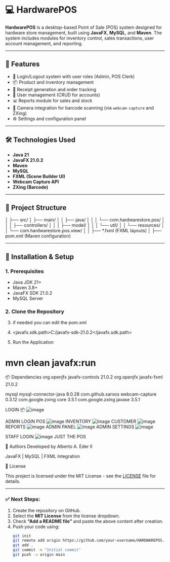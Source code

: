 # 💻 HardwarePOS

**HardwarePOS** is a desktop-based Point of Sale (POS) system designed for hardware store management, built using **JavaFX**, **MySQL**, and **Maven**. The system includes modules for inventory control, sales transactions, user account management, and reporting.

---

## 🚀 Features

- 🔐 Login/Logout system with user roles (Admin, POS Clerk)
- 📦 Product and inventory management
- 🧾 Receipt generation and order tracking
- 👥 User management (CRUD for accounts)
- 📊 Reports module for sales and stock
- 🎥 Camera integration for barcode scanning (via `webcam-capture` and ZXing)
- ⚙️ Settings and configuration panel

---

## 🛠️ Technologies Used

- **Java 21**
- **JavaFX 21.0.2**
- **Maven**
- **MySQL**
- **FXML (Scene Builder UI)**
- **Webcam Capture API**
- **ZXing (Barcode)**

---

## 📁 Project Structure
 │
├── src/
│ ├── main/
│ │ ├── java/
│ │ │ └── com.hardwarestore.pos/
│ │ │ ├── controllers/
│ │ │ ├── model/
│ │ │ └── util/
│ │ └── resources/
│ │ └── com.hardwarestore.pos.view/
│ │ ├── *.fxml (FXML layouts)
│
├── pom.xml (Maven configuration)

---

## 🔧 Installation & Setup

### 1. Prerequisites

- Java JDK 21+
- Maven 3.8+
- JavaFX SDK 21.0.2
- MySQL Server

### 2. Clone the Repository


3. if needed you can edit the pom.xml
4. <javafx.sdk.path>C:/javafx-sdk-21.0.2</javafx.sdk.path>

5. Run the Application
# mvn clean javafx:run

📦 Dependencies
<dependency>
    <groupId>org.openjfx</groupId>
    <artifactId>javafx-controls</artifactId>
    <version>21.0.2</version>
</dependency>
<dependency>
    <groupId>org.openjfx</groupId>
    <artifactId>javafx-fxml</artifactId>
    <version>21.0.2</version>
</dependency>

<!-- MySQL Connector -->
<dependency>
    <groupId>mysql</groupId>
    <artifactId>mysql-connector-java</artifactId>
    <version>8.0.28</version>
</dependency>

<!-- Webcam Capture & ZXing -->
<dependency>
    <groupId>com.github.sarxos</groupId>
    <artifactId>webcam-capture</artifactId>
    <version>0.3.12</version>
</dependency>
<dependency>
    <groupId>com.google.zxing</groupId>
    <artifactId>core</artifactId>
    <version>3.5.1</version>
</dependency>
<dependency>
    <groupId>com.google.zxing</groupId>
    <artifactId>javase</artifactId>
    <version>3.5.1</version>
</dependency>

 LOGIN 📦
![image](https://github.com/user-attachments/assets/9a536f26-7138-4f12-aec2-4b19d03f04c7)

ADMIN LOGIN
POS
![image](https://github.com/user-attachments/assets/2ab07fbe-324e-4015-b040-cc503253bfb6)
INVENTORY 
![image](https://github.com/user-attachments/assets/2944a048-0406-461d-a6a2-f000878ccf86)
CUSTOMER
![image](https://github.com/user-attachments/assets/0c3ce188-e6f0-47a4-8881-387a3fd76cb0)
REPORTS
![image](https://github.com/user-attachments/assets/9c9cfeef-c565-4a9b-a510-525f12a74a66)
ADMIN PANEL
![image](https://github.com/user-attachments/assets/a3bf8702-8dc9-43c4-9620-2419afc5254b)
ADMIN SETTINGS
![image](https://github.com/user-attachments/assets/ae686e21-e4c0-4dea-97da-7ac73e6656ff)

STAFF LOGIN 
![image](https://github.com/user-attachments/assets/b3a29ad6-0c40-420b-97a8-fa10e316adf8)
JUST THE POS

🧠 Authors
Developed by Alberto A. Eder II

JavaFX | MySQL | FXML Integration

📝 License

This project is licensed under the MIT License - see the [LICENSE](LICENSE) file for details.

---

### ✅ Next Steps:
1. Create the repository on GitHub.
2. Select the **MIT License** from the license dropdown.
3. Check **“Add a README file”** and paste the above content after creation.
4. Push your code using:
   ```bash
   git init
   git remote add origin https://github.com/your-username/HARDWAREPOS.git
   git add .
   git commit -m "Initial commit"
   git push -u origin main








